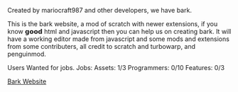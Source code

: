 Created by mariocraft987 and other developers, we have bark.

This is the bark website, a mod of scratch with newer extensions, if you know 𝗴𝗼𝗼𝗱 html and javascript then you can help us on creating bark.
It will have a working editor made from javascript and some mods and extensions from some contributers,
all credit to scratch and turbowarp, and penguinmod.

Users Wanted for jobs.
Jobs: 
Assets: 1/3
Programmers: 0/10
Features: 0/3

[Bark Website](https://mariocraft987.github.io/bark.github.io/Home.html)
